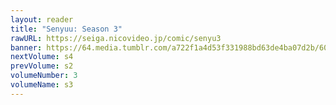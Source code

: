 ```yaml
---
layout: reader
title: "Senyuu: Season 3"
rawURL: https://seiga.nicovideo.jp/comic/senyu3
banner: https://64.media.tumblr.com/a722f1a4d53f331988bd63de4ba07d2b/60f07e4e5b03ae8f-2b/s1280x1920/ae620888f03e705fc9e8ff186692b1a0d26c2e90.jpg
nextVolume: s4
prevVolume: s2
volumeNumber: 3
volumeName: s3
---
```


